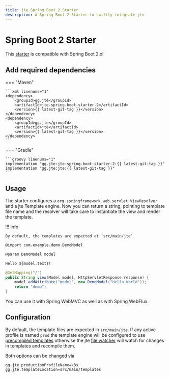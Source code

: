 ```yaml
---
title: jte Spring Boot 2 Starter
description: A Spring Boot 2 Starter to swiftly integrate jte
---
```


# Spring Boot 2 Starter

This [starter](https://docs.spring.io/spring-boot/docs/2.7.x/reference/htmlsingle/#using.build-systems.starters) is compatible with Spring Boot 2.x!

## Add required dependencies

=== "Maven"

    ```xml linenums="1"
    <dependency>
        <groupId>gg.jte</groupId>
        <artifactId>jte-spring-boot-starter-2</artifactId>
        <version>{{ latest-git-tag }}</version>
    </dependency>
    <dependency>
        <groupId>gg.jte</groupId>
        <artifactId>jte</artifactId>
        <version>{{ latest-git-tag }}</version>
    </dependency>
    ```

=== "Gradle"

    ```groovy linenums="1"
    implementation "gg.jte:jte-spring-boot-starter-2:{{ latest-git-tag }}"
    implementation "gg.jte:jte:{{ latest-git-tag }}"
    ```

## Usage

The starter configures a `org.springframework.web.servlet.ViewResolver` and a jte Template engine. Now you can return a string, pointing to template file name  and the resolver will take care to instantiate the view and render the template.

!!! info

    By default, the templates are expected at `src/main/jte`.

```html linenums="1"
@import com.example.demo.DemoModel

@param DemoModel model

Hello ${model.text}!
```

```java linenums="1"
@GetMapping("/") 
public String view(Model model, HttpServletResponse response) {
    model.addAttribute("model", new DemoModel("Hello World"));
    return "demo";
}
```

You can use it with Spring WebMVC as well as with Spring WebFlux.

## Configuration 

By default, the template files are expected in `src/main/jte`.  If any active profile is named `prod` the template engine will be configured
to use [precompiled templates](pre-compiling.md) otherwise the jte [file watcher](hot-reloading.md) will watch for changes in templates and recompile them.

Both options can be changed via

```properties linenums="1"
gg.jte.productionProfileName=k8s
gg.jte.templateLocation=src/main/templates
```

